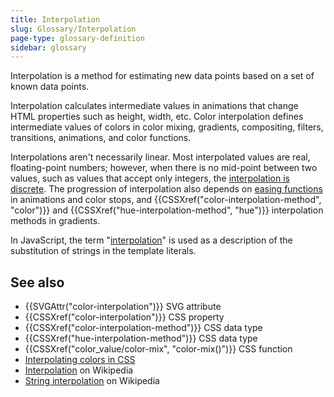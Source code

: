 ```yaml
---
title: Interpolation
slug: Glossary/Interpolation
page-type: glossary-definition
sidebar: glossary
---
```


Interpolation is a method for estimating new data points based on a set of known data points.

Interpolation calculates intermediate values in animations that change HTML properties such as height, width, etc.
Color interpolation defines intermediate values of colors in color mixing, gradients, compositing, filters, transitions, animations, and color functions.

Interpolations aren't necessarily linear. Most interpolated values are real, floating-point numbers; however, when there is no mid-point between two values, such as values that accept only integers, the [interpolation is discrete](/en-US/docs/Web/CSS/integer#interpolation). The progression of interpolation also depends on [easing functions](/en-US/docs/Web/CSS/easing-function) in animations and color stops, and {{CSSXref("color-interpolation-method", "color")}} and {{CSSXref("hue-interpolation-method", "hue")}} interpolation methods in gradients.

In JavaScript, the term "[interpolation](/en-US/docs/Web/JavaScript/Reference/Template_literals#string_interpolation)" is used as a description of the substitution of strings in the template literals.

## See also

- {{SVGAttr("color-interpolation")}} SVG attribute
- {{CSSXref("color-interpolation")}} CSS property
- {{CSSXref("color-interpolation-method")}} CSS data type
- {{CSSXref("hue-interpolation-method")}} CSS data type
- {{CSSXref("color_value/color-mix", "color-mix()")}} CSS function
- [Interpolating colors in CSS](/en-US/docs/Web/CSS/color_value#interpolation)
- [Interpolation](https://en.wikipedia.org/wiki/Interpolation) on Wikipedia
- [String interpolation](https://en.wikipedia.org/wiki/String_interpolation) on Wikipedia
